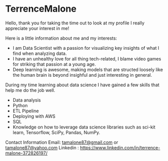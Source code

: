 # TerrenceMalone

Hello, thank you for taking the time out to look at my profile I really appreciate your interest in me!

Here is a little information about me and my interests:
* I am Data Scientist with a passion for visualizing key insights of what I find when analyzing data.
* I have an unhealthy love for all thing tech-related, I blame video games for striking that passion at a young age.
* Deep learning is awesome, making models that are structed loosely like the human brain is beyond insighful and just interesting in general.

During my time learning about data science I have gained a few skills that help me do the job well. 
* Data analysis
* Python 
* ETL Pipeline
* Deploying with AWS
* SQL
* Knowledge on how to leverage data science libraries such as sci-kit learn, Tensorflow, SciPy, Pandas, NumPy.

Contact Information
Email: tamalone87@gmail.com or tamalone87@yahoo.com
Linkedin : https://www.linkedin.com/in/terrence-malone-372826197/

